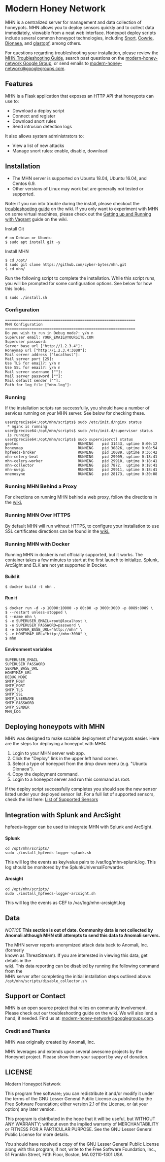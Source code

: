 Modern Honey Network
====================

MHN is a centralized server for management and data collection of honeypots. MHN
allows you to deploy sensors quickly and to collect data immediately, viewable
from a neat web interface. Honeypot deploy scripts include several common
honeypot technologies, including [Snort](https://snort.org/),
[Cowrie](http://www.micheloosterhof.com/cowrie/),
[Dionaea](https://www.edgis-security.org/single-post/dionaea-malware-honeypot), and
[glastopf](https://github.com/glastopf/), among others.

For questions regarding troubleshooting your installation, please review the
[MHN Troubleshooting
Guide](https://github.com/pwnlandia/mhn/wiki/MHN-Troubleshooting-Guide),
search past questions on the [modern-honey-network Google
Group](https://groups.google.com/forum/#!forum/modern-honey-network), or send
emails to <modern-honey-network@googlegroups.com>.


## Features

MHN is a Flask application that exposes an HTTP API that honeypots can use to:
- Download a deploy script
- Connect and register
- Download snort rules
- Send intrusion detection logs

It also allows system administrators to:
- View a list of new attacks
- Manage snort rules: enable, disable, download


## Installation

- The MHN server is supported on Ubuntu 18.04, Ubuntu 16.04, and Centos 6.9.  
- Other versions of Linux may work but are generally not tested or supported.

Note: if you run into trouble during the install, please checkout the [troubleshooting guide](https://github.com/Pwnlandia/MHN/wiki/MHN-Troubleshooting-Guide) on the wiki.  If you only want to experiment with MHN on some virtual machines, please check out the [Getting up and Running with Vagrant](https://github.com/Pwnlandia/mhn/wiki/Getting-up-and-running-using-Vagrant) guide on the wiki.

Install Git

    # on Debian or Ubuntu
    $ sudo apt install git -y
    
Install MHN
    
    $ cd /opt/
    $ sudo git clone https://github.com/cyber-bytes/mhn.git
    $ cd mhn/

Run the following script to complete the installation.  While this script runs,
you will be prompted for some configuration options.  See below for how this
looks.

    $ sudo ./install.sh


### Configuration
    
    ===========================================================
    MHN Configuration
    ===========================================================
    Do you wish to run in Debug mode?: y/n n
    Superuser email: YOUR_EMAIL@YOURSITE.COM
    Superuser password: 
    Server base url ["http://1.2.3.4"]: 
    Honeymap url ["http://1.2.3.4:3000"]:
    Mail server address ["localhost"]: 
    Mail server port [25]: 
    Use TLS for email?: y/n n
    Use SSL for email?: y/n n
    Mail server username [""]: 
    Mail server password [""]: 
    Mail default sender [""]: 
    Path for log file ["mhn.log"]: 


### Running

If the installation scripts ran successfully, you should have a number of
services running on your MHN server.  See below for checking these.

    user@precise64:/opt/mhn/scripts$ sudo /etc/init.d/nginx status
     * nginx is running
    user@precise64:/opt/mhn/scripts$ sudo /etc/init.d/supervisor status
     is running
    user@precise64:/opt/mhn/scripts$ sudo supervisorctl status
    geoloc                           RUNNING    pid 31443, uptime 0:00:12
    honeymap                         RUNNING    pid 30826, uptime 0:08:54
    hpfeeds-broker                   RUNNING    pid 10089, uptime 0:36:42
    mhn-celery-beat                  RUNNING    pid 29909, uptime 0:18:41
    mhn-celery-worker                RUNNING    pid 29910, uptime 0:18:41
    mhn-collector                    RUNNING    pid 7872,  uptime 0:18:41
    mhn-uwsgi                        RUNNING    pid 29911, uptime 0:18:41
    mnemosyne                        RUNNING    pid 28173, uptime 0:30:08

### Running MHN Behind a Proxy

For directions on running MHN behind a web proxy, follow the directions in the
[wiki.](https://github.com/pwnlandia/mhn/wiki/Running-MHN-Behind-a-Web-Proxy)

### Running MHN Over HTTPS

By default MHN will run without HTTPS, to configure your installation to use SSL
certificates directions can be found in the [wiki.](https://github.com/pwnlandia/mhn/wiki/Running-MHN-Over-HTTPS)

### Running MHN with Docker

Running MHN in docker is not officially supported, but it works.
The container takes a few minutes to start at the first launch to initialize.
Splunk, ArcSight and ELK are not yet supported in Docker.

#### Build it

	$ docker build -t mhn .

#### Run it

    $ docker run -d -p 10000:10000 -p 80:80 -p 3000:3000 -p 8089:8089 \
    $ --restart unless-stopped \
    $ --name mhn \
    $ -e SUPERUSER_EMAIL=root@localhost \
    $ -e SUPERUSER_PASSWORD=password \
    $ -e SERVER_BASE_URL="http://mhn" \
    $ -e HONEYMAP_URL="http://mhn:3000" \
    $ mhn
	
#### Environment variables

	SUPERUSER_EMAIL
	SUPERUSER_PASSWORD
	SERVER_BASE_URL
	HONEYMAP_URL
	DEBUG_MODE
	SMTP_HOST
	SMTP_PORT
	SMTP_TLS
	SMTP_SSL
	SMTP_USERNAME
	SMTP_PASSWORD
	SMTP_SENDER
	MHN_LOG

## Deploying honeypots with MHN

MHN was designed to make scalable deployment of honeypots easier.  Here are the
steps for deploying a honeypot with MHN:

1. Login to your MHN server web app.
2. Click the "Deploy" link in the upper left hand corner.
3. Select a type of honeypot from the drop down menu (e.g. "Ubuntu Dionaea").
4. Copy the deployment command.
5. Login to a honeypot server and run this command as root.

If the deploy script successfully completes you should see the new sensor listed
under your deployed sensor list. For a full list of supported sensors, check the list here: [List of Supported Sensors](https://github.com/pwnlandia/mhn/wiki/List-of-Supported-Sensors)

## Integration with Splunk and ArcSight

hpfeeds-logger can be used to integrate MHN with Splunk and ArcSight.

#### Splunk


    cd /opt/mhn/scripts/
    sudo ./install_hpfeeds-logger-splunk.sh

This will log the events as key/value pairs to /var/log/mhn-splunk.log.  This
log should be monitored by the SplunkUniversalForwarder.

#### Arcsight


    cd /opt/mhn/scripts/
    sudo ./install_hpfeeds-logger-arcsight.sh

This will log the events as CEF to /var/log/mhn-arcsight.log

## Data	
*NOTICE* **This section is out of date. Community data is not collected by Anomali although MHN still attempts to send this data to Anomali servers.**	

The MHN server reports anonymized attack data back to Anomali, Inc. (formerly	
known as ThreatStream). If you are interested in viewing this data, get details	
in the	
[wiki](https://github.com/Pwnlandia/mhn/wiki/Getting-Access-to-the-MHN-Community-Data).	
This data reporting can be disabled by running the following command from the	
MHN server after completing the initial installation steps outlined above:	
`/opt/mhn/scripts/disable_collector.sh`	


## Support or Contact
MHN is an open source project that relies on community involvement. Please check out our troubleshooting guide on the wiki. We will also lend a
hand, if needed. Find us at: <modern-honey-network@googlegroups.com>.

### Credit and Thanks
MHN was originally created by Anomali, Inc.

MHN leverages and extends upon several awesome projects by the Honeynet project.
Please show them your support by way of donation.

## LICENSE

Modern Honeypot Network

This program free software; you can redistribute it and/or
modify it under the terms of the GNU Lesser General Public
License as published by the Free Software Foundation; either
version 2.1 of the License, or (at your option) any later version.

This program is distributed in the hope that it will be useful,
but WITHOUT ANY WARRANTY; without even the implied warranty of
MERCHANTABILITY or FITNESS FOR A PARTICULAR PURPOSE.  See the GNU
Lesser General Public License for more details.

You should have received a copy of the GNU Lesser General Public
License along with this program; if not, write to the Free Software
Foundation, Inc., 51 Franklin Street, Fifth Floor, Boston, MA  02110-1301  USA
